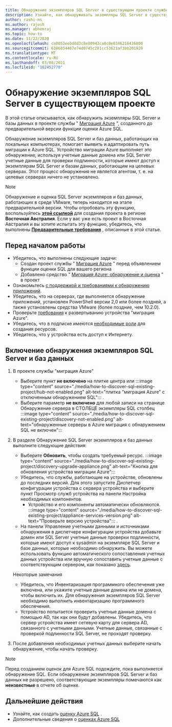 ```yaml
---
title: Обнаружение экземпляров SQL Server в существующем проекте службы "миграция Azure"
description: Узнайте, как обнаруживать экземпляры SQL Server в существующем проекте службы "миграция Azure".
author: rashi-ms
ms.author: rajosh
ms.manager: abhemraj
ms.topic: how-to
ms.date: 11/23/2020
ms.openlocfilehash: ca0052eebd8d3c8e80943ca8c0e0346216436800
ms.sourcegitcommit: 6386854467e74d0745c281cc53621af3bb201920
ms.translationtype: MT
ms.contentlocale: ru-RU
ms.lasthandoff: 03/08/2021
ms.locfileid: "102452770"
---
```

# <a name="discover-sql-server-instances-in-an-existing-project"></a>Обнаружение экземпляров SQL Server в существующем проекте 

В этой статье описывается, как обнаружить экземпляры SQL Server и базы данных в проекте службы " [Миграция Azure](./migrate-services-overview.md) ", созданного до предварительной версии функции оценки Azure SQL.

Обнаружение экземпляров SQL Server и баз данных, работающих на локальных компьютерах, помогает выявить и адаптировать путь миграции к Azure SQL. Устройство миграции Azure выполняет это обнаружение, используя учетные данные домена или SQL Server учетные данные для проверки подлинности, которые имеют доступ к экземплярам SQL Server и базам данных, работающим на целевых серверах. Этот процесс обнаружения не является агентом, т. е. на целевых серверах ничего не установлено.

> [!Note]
> Обнаружение и оценка SQL Server экземпляров и баз данных, работающих в среде VMware, теперь находится на этапе предварительной версии. Чтобы опробовать эту функцию, воспользуйтесь [**этой ссылкой**](https://aka.ms/AzureMigrate/SQL) для создания проекта в регионе **Восточная Австралия**. Если у вас уже есть проект в Восточная Австралия и вы хотите испытать эту функцию, убедитесь, что выполнены [**Предварительные требования**](how-to-discover-sql-existing-project.md) , описанные в этой статье.

## <a name="before-you-start"></a>Перед началом работы

- Убедитесь, что выполнены следующие задачи: 
    - Создан проект службы " [Миграция Azure](./create-manage-projects.md) " перед объявлением функции оценки SQL для вашего региона
    - Добавлено средство " [Миграция Azure: обнаружение и оценка](./how-to-assess.md) " в проект
- Ознакомьтесь [с поддержкой и требованиями к обнаружению приложений](./migrate-support-matrix-vmware.md#vmware-requirements).
-  Убедитесь, что на серверах, где выполняется обнаружение приложений, установлен PowerShell версии 2,0 или более поздней, а также установлены средства VMware (более поздние, чем 10.2.0).
- Проверьте [требования](./migrate-appliance.md) к развертыванию устройства "миграция Azure".
- Убедитесь, что в подписке имеются [необходимые роли](./create-manage-projects.md#verify-permissions) для создания ресурсов.
- Убедитесь, что у устройства есть доступ к Интернету.

## <a name="enable-discovery-of-sql-server-instances-and-databases"></a>Включение обнаружения экземпляров SQL Server и баз данных

1. В проекте службы "миграция Azure"
    - Выберите пункт **не включено** на плитке центра или :::image type="content" source="./media/how-to-discover-sql-existing-project/hub-not-enabled.png" alt-text="плитка &quot;миграция Azure&quot; с отключенным обнаружением SQL"::: .
    - Выберите параметр **не включено** для любой записи на странице Обнаружение сервера в СТОЛБЦЕ экземпляры SQL столбец   :::image type="content" source="./media/how-to-discover-sql-existing-project/discovery-not-enabled.png" alt-text="обнаруженные серверы в Azure миграция с обнаружением SQL не включен":::
2. В разделе Обнаружение SQL Server экземпляров и баз данных выполните следующие действия:
    - Выберите **Обновить**, чтобы создать требуемый ресурс.
        :::image type="content" source="./media/how-to-discover-sql-existing-project/discovery-upgrade-appliance.png" alt-text="Кнопка для обновления устройства миграции Azure":::
    - Убедитесь, что службы, работающие на устройстве, обновлены до последних версий. Для этого запустите Диспетчер конфигурации устройства с сервера устройства и выберите пункт Просмотр служб устройства на панели Настройка необходимых компонентов.
        - Устройство и его компоненты автоматически обновляются. :::image type="content" source="./media/how-to-discover-sql-existing-project/appliance-services-version.png" alt-text="Проверьте версию устройства"::: .
    - На панели Управление учетными данными и источниками обнаружения в диспетчере конфигурации устройства добавьте домен или SQL Server учетные данные проверки подлинности, которые имеют доступ к sysadmin на экземпляре SQL Server и базе данных, которые необходимо обнаружить. 
    Вы можете использовать функцию автоматического сопоставления учетных данных устройства или вручную сопоставить учетные данные с соответствующим сервером, как показано [здесь](/azure/migrate/tutorial-discover-vmware#start-continuous-discovery).
        
    Некоторые замечания
    - Убедитесь, что Инвентаризация программного обеспечения уже включена, или укажите учетные данные домена или не домена, чтобы включить их. Для обнаружения экземпляров SQL Server необходимо выполнить инвентаризацию программного обеспечения.
    - Устройство попытается проверить учетные данные домена с помощью AD, так как они будут добавлены. Убедитесь, что сервер устройства имеет сетевую карту для сервера AD, связанного с учетными данными. Учетные данные, связанные с проверкой подлинности SQL Server, не проходят проверку. 

3. После добавления необходимых учетных данных выберите начать обнаружение, чтобы начать проверку.

> [!Note] 
>Перед созданием оценок для Azure SQL подождите, пока выполняется обнаружение SQL. Если обнаружение экземпляров SQL Server и баз данных не разрешено, соответствующие экземпляры помечаются как **неизвестные** в отчете об оценке.

## <a name="next-steps"></a>Дальнейшие действия

- Узнайте, как создать [оценку Azure SQL](./how-to-create-azure-sql-assessment.md) .
- Дополнительные сведения о [оценках Azure SQL](./concepts-azure-sql-assessment-calculation.md)